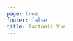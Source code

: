 ```yaml
---
page: true
footer: false
title: Partneři Vue
---
```


<script setup>
import PartnerLanding from './components/PartnerLanding.vue'
</script>

<PartnerLanding />
